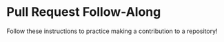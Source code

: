 # Pull Request Follow-Along
Follow these instructions to practice making a contribution to a repository!
